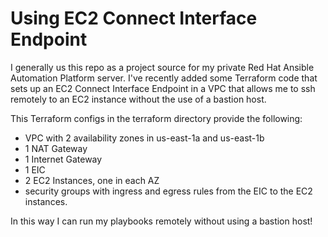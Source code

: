 # Using EC2 Connect Interface Endpoint

I generally us this repo as a project source for my private Red Hat Ansible Automation Platform server. I've recently added some Terraform code that sets up an EC2 Connect Interface Endpoint in a VPC that allows me to ssh remotely to an EC2 instance without the use of a bastion host. 

This Terraform configs in the terraform directory provide the following:
- VPC with 2 availability zones in us-east-1a and us-east-1b
- 1 NAT Gateway
- 1 Internet Gateway
- 1 EIC
- 2 EC2 Instances, one in each AZ
- security groups with ingress and egress rules from the EIC to the EC2 instances.

In this way I can run my playbooks remotely without using a bastion host!
